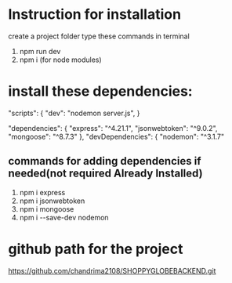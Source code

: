 

# Instruction for installation

create a project folder 
type these commands in terminal
1. npm run dev
2. npm i (for node modules)

# install these dependencies:
"scripts": {
    "dev": "nodemon server.js",
}

"dependencies": {
    "express": "^4.21.1",
    "jsonwebtoken": "^9.0.2",
    "mongoose": "^8.7.3"
  },
"devDependencies": {
    "nodemon": "^3.1.7"

## commands for adding dependencies if needed(not required Already Installed)
1. npm i express
2. npm i jsonwebtoken
3. npm i mongoose
4. npm i --save-dev nodemon
# github path for the project
https://github.com/chandrima2108/SHOPPYGLOBEBACKEND.git

